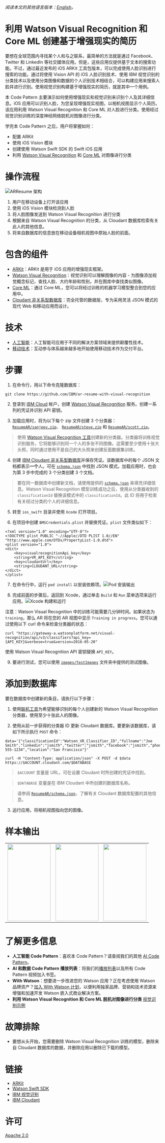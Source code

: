 *阅读本文的其他语言版本：[English](README.md)。*
# 利用 Watson Visual Recognition 和 Core ML 创建基于增强现实的简历

要想在全球范围内寻找某个人和与之联系，最简单的方法就是通过 Facebook、Twitter 和 LinkedIn 等社交媒体应用。但是，这些应用仅提供基于文本的搜索功能。不过，通过最近发布的 iOS ARKit 工具包版本，可以完成使用人脸识别进行搜索的功能。通过将使用 Vision API 的 iOS 人脸识别技术、使用 IBM 视觉识别的分类技术以及使用分类图像和数据的个人识别技术相结合，可以构建应用来搜索人脸并进行识别。使用视觉识别构建基于增强现实的简历，就是其中一个用例。

本 Code Pattern 主要演示如何使用增强现实和视觉识别来识别个人及其详细信息。iOS 应用可以识别人脸，为您呈现增强现实视图，以相机视图显示个人简历。该应用利用 Watson Visual Recognition 和 Core ML 对人脸进行分类。使用经过视觉识别训练的深度神经网络脱机对图像进行分类。

学完本 Code Pattern 之后，用户将掌握如何：

* 配置 ARKit
* 使用 iOS Vision 模块
* 创建使用 Watson Swift SDK 的 Swift iOS 应用
* 利用 [Watson Visual Recognition](https://www.ibm.com/watson/services/visual-recognition/) 和 [Core ML](https://developer.apple.com/machine-learning/) 对图像进行分类

# 操作流程
![ARResume 架构](images/architecture.png)

1. 用户在移动设备上打开该应用
2. 使用 iOS Vision 模块检测到人脸
3. 将人脸图像发送到 Watson Visual Recognition 进行分类
4. 根据来自 Watson Visual Recognition 的分类，从 Cloudant 数据库检索有关此人的其他信息。
5. 将来自数据库的信息放在移动设备相机视图中原始人脸的前面。

# 包含的组件

* [ARKit](https://developer.apple.com/arkit/)：ARKit 是用于 iOS 应用的增强现实框架。
* [Watson Visual Recognition](https://www.ibm.com/watson/developercloud/visual-recognition.html)：视觉识别可以理解图像的内容 - 为图像添加视觉概念标记，查找人脸、大约年龄和性别，并在图库中查找类似图像。
* [Core ML](https://developer.apple.com/documentation/coreml)：通过 Core ML，您可以将经过训练的机器学习模型整合到您的应用中。
* [Cloudant 非关系型数据库](https://cloud.ibm.com/catalog/services/cloudant-nosql-db)：完全托管的数据层，专为采用灵活 JSON 模式的现代 Web 和移动应用而设计。

# 技术

* [人工智能](https://medium.com/ibm-data-science-experience)：人工智能可应用于不同的解决方案领域来提供颠覆性技术。
* [移动技术](https://mobilefirstplatform.ibmcloud.com/)：互动参与体系越来越多地开始使用移动技术作为交付平台。

# 步骤

1. 在命令行，用以下命令克隆数据库：
```
git clone https://github.com/IBM/ar-resume-with-visual-recognition
```

2. 登录到 [IBM Cloud](https://cloud.ibm.com) 帐户，创建 [Watson Visual Recognition](https://cloud.ibm.com/catalog/services/visual-recognition) 服务。创建一系列的凭证并识别 API 密钥。

3. 加载应用时，将为以下每个 zip 文件创建 3 个分类器：[`ResumeAR/sanjeev.zip`](ResumeAR/sanjeev.zip)、 [`ResumeAR/steve.zip`](ResumeAR/steve.zip) 和 [`ResumeAR/scott.zip`](ResumeAR/scott.zip)。
> 使用 [Watson Visual Recognition 工具](https://cloud.ibm.com/catalog/services/visual-recognition)创建新的分类器。分类器将训练视觉识别服务，它将能够识别同一个人的多张不同图像。这需要至少使用十张大头照，同时通过使用不是自己的大头照来创建反面数据集训练。

4. 创建 [IBM Cloudant 非关系型数据库](https://cloud.ibm.com/catalog/services/cloudant-nosql-db)并保存凭证。该数据库中的每个 JSON 文档都表示**一个**人。可在 [`schema.json`](ResumeAR/schema.json) 中找到 JSON 模式。加载应用时，也会为第 3 步中完成的 3 个分类创建 3 个文档。
> 要在同一数据库中创建新文档，请使用提供的 [`schema.json`](ResumeAR/schema.json) 来填充详细信息。Watson Visual Recognition 模型训练成功之后，使用从分类器收到的 `classificationId` 替换该模式中的 `classificationId`。此 ID 将用于检索有关经过分类的个人的详细信息。

5. 转至 `ios_swift` 目录并使用 `Xcode` 打开项目。

6. 在项目中创建 `BMSCredentials.plist` 并替换凭证。`plist` 文件类似如下：
```
<?xml version="1.0" encoding="UTF-8"?>
<!DOCTYPE plist PUBLIC "-//Apple//DTD PLIST 1.0//EN" "http://www.apple.com/DTDs/PropertyList-1.0.dtd">
<plist version="1.0">
<dict>
	<key>visualrecognitionApi_key</key>
	<string>VR_API_KEY</string>
	<key>cloudantUrl</key>
	<string>CLOUDANT_URL</string>
</dict>
</plist>
```

7. 在命令行中，运行 `pod install` 以安装依赖项。![Pod 安装输出](images/pod-install-output.png)

8. 完成前面的步骤后，返回到 Xcode，通过单击 `Build` 和 `Run` 菜单选项来运行应用。![Xcode 构建和运行](images/build-and-run.png)

注意：Watson Visual Recognition 中的训练可能需要几分钟时间。如果状态为 `training`，那么 AR 将在您的 AR 视图中显示 `Training in progress`。您可以通过使用以下 curl 命令来检查分类器的状态：

```
curl "https://gateway-a.watsonplatform.net/visual-recognition/api/v3/classifiers?api_key={API_KEY}&verbose=true&version=2016-05-20"
```

使用 Watson Visual Recognition API 密钥替换 `API_KEY`。

9. 要进行测试，您可以使用 [`images/TestImages`](images/TestImages) 文件夹中提供的测试图像。

# 添加到数据库

要在数据库中创建新的条目，请执行以下步骤：

1. 使用[联机工具](https://cloud.ibm.com/catalog/services/visual-recognition)为希望能够识别的每个人创建新的 Watson Visual Recognition 分类器，使用至少十张此人的图像。

2. 使用从前一步获得的分类器 ID 更新 Cloudant 数据库。要更新该数据库，请如下所示执行 `POST` 命令：

```
data='{"classificationId":"Watson_VR_Classifier_ID","fullname":"Joe Smith","linkedin":"jsmith","twitter":"jsmith","facebook":"jsmith","phone":"512-555-1234","location":"San Francisco"}'

curl -H "Content-Type: application/json" -X POST -d $data https://$ACCOUNT.cloudant.com/$DATABASE
```

> `$ACCOUNT` 变量是 URL，可在设置 Cloudant 时所创建的凭证中找到。

> `$DATABASE` 变量是在 IBM Cloudant 中所创建的数据库名称。

> 请参阅 [`ResumeAR/schema.json`](ResumeAR/schema.json)，了解有关 Cloudant 数据库配置的其他信息。

3. 运行应用，将相机视图指向您的图像。

# 样本输出

| | | |
|-|-|-|
| <img src="images/sanjeev_sample_output.png" height=250px width=140px> | <img src="images/steve_sample_output.png" height=250px width=140px> | <img src="images/scott_sample_output.png" height=250px width=140px> |

# 了解更多信息

* **人工智能 Code Pattern**：喜欢本 Code Pattern？请查阅我们的其他 [AI Code Pattern](https://developer.ibm.com/cn/technologies/artificial-intelligence/)。
* **AI 和数据 Code Pattern 播放列表**：将我们的[播放列表](http://i.youku.com/i/UNTI2NTA2NTAw/videos?spm=a2hzp.8244740.0.0)以及所有 Code Pattern 视频加入书签。
* **With Watson**：想要进一步改进您的 Watson 应用？正在考虑使用 Watson 品牌资产？[加入 With Watson 计划](https://www.ibm.com/watson/with-watson/)，以便利用独家品牌、营销和技术资源来增强和加速开发 Watson 嵌入式商业解决方案。
* **利用 Watson Visual Recognition 和 Core ML 脱机对图像进行分类** [视觉识别示例](https://github.com/watson-developer-cloud/visual-recognition-coreml)

# 故障排除
* 要想从头开始，您需要删除 Watson Visual Recognition 训练的模型，删除来自 Cloudant 数据库的数据，并删除应用以删除已下载的模型。

# 链接

* [ARKit](https://developer.apple.com/arkit)
* [Watson Swift SDK](https://github.com/watson-developer-cloud/swift-sdk)
* [IBM 视觉识别](https://www.ibm.com/watson/services/visual-recognition-4)
* [IBM Cloudant](https://www.ibm.com/cloud/cloudant)

# 许可

[Apache 2.0](LICENSE)
